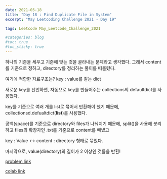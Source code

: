 ```yaml
---
date: 2021-05-18
title: "Day 18 : Find Duplicate File in System"
excerpt: "May Leetcoding Challenge 2021 - Day 19"

tags: Leetcode May_Leetcode_Challenge_2021

#categories: blog
#toc: true
#toc_sticky: true
---
```


<script src="https://gist.github.com/1cg2cg3cg/2c13309468b31787aa56ced72f8e0558.js"></script>

하나의 기준을 세우고 기준에 맞는 것을 골라내는 문제라고 생각했다.
그래서 content를 기준으로 정하고, directory를 정리하는 풀이를 떠올렸다.

여기에 적합한 자료구조는? key : value를 같는 dict

새로운 key를 선언하면, 자동으로 key를 만들어주는 collections의 defaultdict를 사용했다.

key를 기준으로 여러 개를 list로 묶어서 반환해야 했기 때문에, collectionsd.defualtdict(**list**)를 사용했다.

공백(space)를 기준으로 directory와 files가 나눠지기 때문에, split()을 사용해 분리하고 files의 확장자인 .txt를 기준으로 content를 빼냈고

key : Value  <-> content : directory 형태로 묶었다.

마지막으로, value(directory)의 길이가 2 이상인 것들을 반환!

[problem link](https://leetcode.com/explore/challenge/card/may-leetcoding-challenge-2021/600/week-3-may-15th-may-21st/3748/)

[colab link](https://colab.research.google.com/drive/1Eyf3loqU-5f8knn2GNYLu7W1AhGMSgb3)
